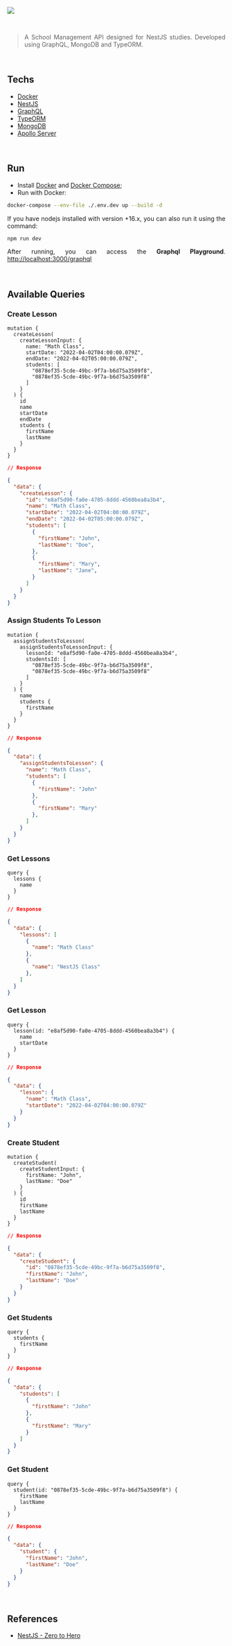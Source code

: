 <div align='justify'>

![](./banner.png)

<br>

> A School Management API designed for NestJS studies. Developed using GraphQL, MongoDB and TypeORM.

<br>

## **Techs**

- [Docker](https://www.docker.com/)
- [NestJS](https://nestjs.com/)
- [GraphQL](https://graphql.org/)
- [TypeORM](https://typeorm.io/)
- [MongoDB](https://www.mongodb.com/)
- [Apollo Server](https://www.apollographql.com/docs/apollo-server/getting-started/)

<br>

## **Run**

- Install [Docker](https://docs.docker.com/engine/install/) and [Docker Compose](https://docs.docker.com/compose/install/);
- Run with Docker:

```bash
docker-compose --env-file ./.env.dev up --build -d
```

If you have nodejs installed with version +16.x, you can also run it using the command:

```bash
npm run dev
```

After running, you can access the **Graphql Playground**. [http://localhost:3000/graphql](http://localhost:3000/graphql)

<br>

## **Available Queries**

### Create Lesson

```gql
mutation {
  createLesson(
    createLessonInput: {
      name: "Math Class",
      startDate: "2022-04-02T04:00:00.079Z",
      endDate: "2022-04-02T05:00:00.079Z",
      students: [
        "0878ef35-5cde-49bc-9f7a-b6d75a3509f8",
        "0878ef35-5cde-49bc-9f7a-b6d75a3509f8"
      ]
    }
  ) {
    id
    name
    startDate
    endDate
    students {
      firstName
      lastName
    }
  }
}
```

```json
// Response

{
  "data": {
    "createLesson": {
      "id": "e8af5d90-fa0e-4705-8ddd-4560bea8a3b4",
      "name": "Math Class",
      "startDate": "2022-04-02T04:00:00.079Z",
      "endDate": "2022-04-02T05:00:00.079Z",
      "students": [
        {
          "firstName": "John",
          "lastName": "Doe",
        },
        {
          "firstName": "Mary",
          "lastName": "Jane",
        }
      ]
    }
  }
}
```

### Assign Students To Lesson

```gql
mutation {
  assignStudentsToLesson(
    assignStudentsToLessonInput: {
      lessonId: "e8af5d90-fa0e-4705-8ddd-4560bea8a3b4",
      studentsId: [
        "0878ef35-5cde-49bc-9f7a-b6d75a3509f8",
        "0878ef35-5cde-49bc-9f7a-b6d75a3509f8"
      ]
    }
  ) {
    name
    students {
      firstName
    }
  }
}
```

```json
// Response

{
  "data": {
    "assignStudentsToLesson": {
      "name": "Math Class",
      "students": [
        {
          "firstName": "John"
        },
        {
          "firstName": "Mary"
        },
      ]
    }
  }
}
```

### Get Lessons

```gql
query {
  lessons {
    name
  }
}
```

```json
// Response

{
  "data": {
    "lessons": [
      {
        "name": "Math Class"
      },
      {
        "name": "NestJS Class"
      },
    ]
  }
}
```

### Get Lesson

```gql
query {
  lesson(id: "e8af5d90-fa0e-4705-8ddd-4560bea8a3b4") {
    name
    startDate
  }
}
```

```json
// Response

{
  "data": {
    "lesson": {
      "name": "Math Class",
      "startDate": "2022-04-02T04:00:00.079Z"
    }
  }
}
```

### Create Student

```gql
mutation {
  createStudent(
    createStudentInput: {
      firstName: "John",
      lastName: "Doe"
    }
  ) {
    id
    firstName
    lastName
  }
}
```

```json
// Response

{
  "data": {
    "createStudent": {
      "id": "0878ef35-5cde-49bc-9f7a-b6d75a3509f8",
      "firstName": "John",
      "lastName": "Doe"
    }
  }
}
```

### Get Students

```gql
query {
  students {
    firstName
  }
}
```

```json
// Response

{
  "data": {
    "students": [
      {
        "firstName": "John"
      },
      {
        "firstName": "Mary"
      }
    ]
  }
}
```

### Get Student

```gql
query {
  student(id: "0878ef35-5cde-49bc-9f7a-b6d75a3509f8") {
    firstName
    lastName
  }
}
```

```json
// Response

{
  "data": {
    "student": {
      "firstName": "John",
      "lastName": "Doe"
    }
  }
}
```

<br>

## **References**

- [NestJS - Zero to Hero](https://www.udemy.com/course/nestjs-zero-to-hero/?utm_source=adwords&utm_medium=udemyads&utm_campaign=WebDevelopment_v.PROF_la.EN_cc.BR_ti.8322&utm_content=deal4584&utm_term=_._ag_108455848694_._ad_467154447027_._kw__._de_c_._dm__._pl__._ti_dsa-774930035449_._li_9100507_._pd__._&matchtype=&gclid=EAIaIQobChMIyOqbvu_79gIVwgqRCh1SrgtnEAAYASAAEgLfwfD_BwE)

</div>
